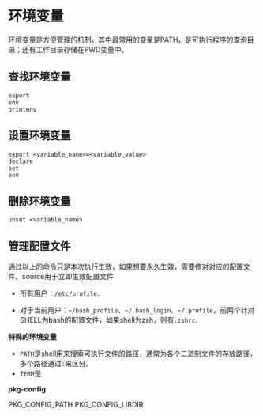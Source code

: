 # 环境变量



环境变量是方便管理的机制，其中最常用的变量是PATH，是可执行程序的查询目录；还有工作目录存储在PWD变量中。

## 查找环境变量

```shell
export
env
printenv
```

## 设置环境变量

```shell
export <variable_name>=<variable_value>
declare
set
env
```

## 删除环境变量

```shell
unset <variable_name>
```

## 管理配置文件

通过以上的命令只是本次执行生效，如果想要永久生效，需要修对对应的配置文件。source用于立即生效配置文件

* 所有用户：`/etc/profile`.

* 对于当前用户：`~/bash_profile`、`~/.bash_login`、`~/.profile`，前两个针对SHELL为bash的配置文件，如果shell为zsh，则有`.zshrc`.


**特殊的环境变量**

* `PATH`是shell用来搜索可执行文件的路径，通常为各个二进制文件的存放路径，多个路径通过`:`来区分。
* `TERM`是




**pkg-config**

PKG_CONFIG_PATH
PKG_CONFIG_LIBDIR
